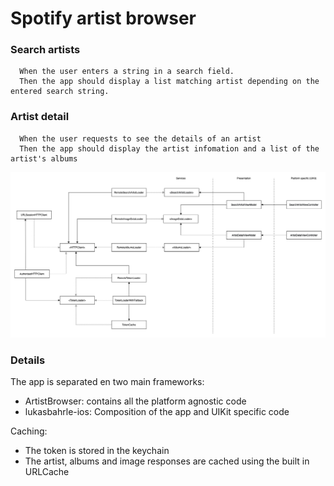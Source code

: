 # Spotify artist browser

### Search artists

```Given the user has connectivity.  
  When the user enters a string in a search field.  
  Then the app should display a list matching artist depending on the entered search string.
```  
  

### Artist detail

```Given the user has connectivity
  When the user requests to see the details of an artist 
  Then the app should display the artist infomation and a list of the artist's albums
```

![](https://github.com/lb-githubtest/lukasbahrle-ios/blob/main/overview.png)

### Details

The app is separated en two main frameworks:

- ArtistBrowser: contains all the platform agnostic code
- lukasbahrle-ios: Composition of the app and UIKit specific code

Caching:

- The token is stored in the keychain
- The artist, albums and image responses are cached using the built in URLCache
